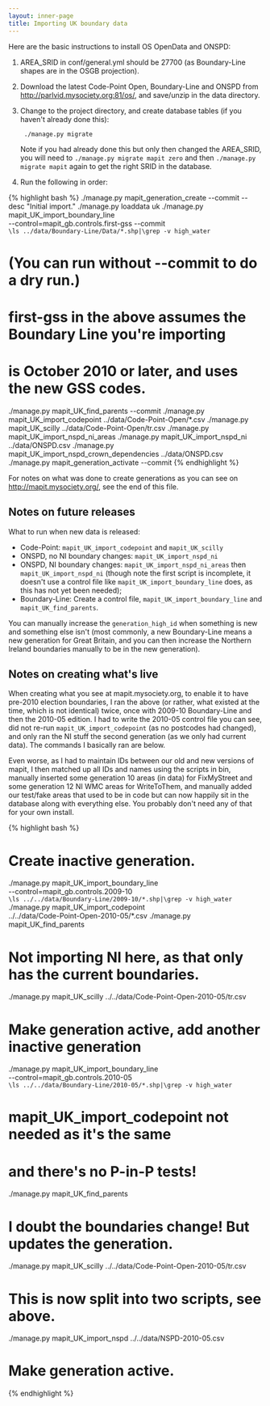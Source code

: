```yaml
---
layout: inner-page
title: Importing UK boundary data
---
```


Here are the basic instructions to install OS OpenData and ONSPD:

1. AREA_SRID in conf/general.yml should be 27700 (as Boundary-Line shapes are
   in the OSGB projection).
2. Download the latest Code-Point Open, Boundary-Line and ONSPD from
   <http://parlvid.mysociety.org:81/os/>, and save/unzip in the data directory.
3. Change to the project directory, and create database tables (if you haven't
   already done this):

        ./manage.py migrate

   Note if you had already done this but only then changed the AREA_SRID, you
   will need to `./manage.py migrate mapit zero` and then `./manage.py migrate
   mapit` again to get the right SRID in the database.

4. Run the following in order:

{% highlight bash %}
./manage.py mapit_generation_create --commit --desc "Initial import."
./manage.py loaddata uk
./manage.py mapit_UK_import_boundary_line \
    --control=mapit_gb.controls.first-gss --commit \
    `\ls ../data/Boundary-Line/Data/*.shp|\grep -v high_water`
# (You can run without --commit to do a dry run.)
# first-gss in the above assumes the Boundary Line you're importing
# is October 2010 or later, and uses the new GSS codes.
./manage.py mapit_UK_find_parents --commit
./manage.py mapit_UK_import_codepoint ../data/Code-Point-Open/*.csv
./manage.py mapit_UK_scilly ../data/Code-Point-Open/tr.csv
./manage.py mapit_UK_import_nspd_ni_areas
./manage.py mapit_UK_import_nspd_ni ../data/ONSPD.csv
./manage.py mapit_UK_import_nspd_crown_dependencies ../data/ONSPD.csv
./manage.py mapit_generation_activate --commit
{% endhighlight %}

For notes on what was done to create generations as you can see on
<http://mapit.mysociety.org/>, see the end of this file.

Notes on future releases
------------------------

What to run when new data is released:

* Code-Point: `mapit_UK_import_codepoint` and `mapit_UK_scilly`
* ONSPD, no NI boundary changes: `mapit_UK_import_nspd_ni`
* ONSPD, NI boundary changes: `mapit_UK_import_nspd_ni_areas` then
  `mapit_UK_import_nspd_ni` (though note the first script is incomplete, it
  doesn't use a control file like `mapit_UK_import_boundary_line` does, as this
  has not yet been needed);
* Boundary-Line: Create a control file, `mapit_UK_import_boundary_line` and
  `mapit_UK_find_parents`.

You can manually increase the `generation_high_id` when something is new and
something else isn't (most commonly, a new Boundary-Line means a new generation
for Great Britain, and you can then increase the Northern Ireland boundaries
manually to be in the new generation).

Notes on creating what's live
-----------------------------

When creating what you see at mapit.mysociety.org, to enable it to have
pre-2010 election boundaries, I ran the above (or rather, what existed at the
time, which is not identical) twice, once with 2009-10 Boundary-Line and then
the 2010-05 edition. I had to write the 2010-05 control file you can see, did
not re-run `mapit_UK_import_codepoint` (as no postcodes had changed), and only
ran the NI stuff the second generation (as we only had current data). The
commands I basically ran are below.

Even worse, as I had to maintain IDs between our old and new versions of mapit,
I then matched up all IDs and names using the scripts in bin, manually inserted
some generation 10 areas (in data) for FixMyStreet and some generation 12 NI
WMC areas for WriteToThem, and manually added our test/fake areas that used to
be in code but can now happily sit in the database along with everything else.
You probably don't need any of that for your own install.

{% highlight bash %}
# Create inactive generation.
./manage.py mapit_UK_import_boundary_line \
    --control=mapit_gb.controls.2009-10 \
    `\ls ../../data/Boundary-Line/2009-10/*.shp|\grep -v high_water`
./manage.py mapit_UK_import_codepoint \
    ../../data/Code-Point-Open-2010-05/*.csv
./manage.py mapit_UK_find_parents
# Not importing NI here, as that only has the current boundaries.
./manage.py mapit_UK_scilly ../../data/Code-Point-Open-2010-05/tr.csv
# Make generation active, add another inactive generation
./manage.py mapit_UK_import_boundary_line \
    --control=mapit_gb.controls.2010-05 \
    `\ls ../../data/Boundary-Line/2010-05/*.shp|\grep -v high_water`
# mapit_UK_import_codepoint not needed as it's the same
# and there's no P-in-P tests!
./manage.py mapit_UK_find_parents
# I doubt the boundaries change! But updates the generation.
./manage.py mapit_UK_scilly ../../data/Code-Point-Open-2010-05/tr.csv
# This is now split into two scripts, see above.
./manage.py mapit_UK_import_nspd ../../data/NSPD-2010-05.csv
# Make generation active.
{% endhighlight %}

